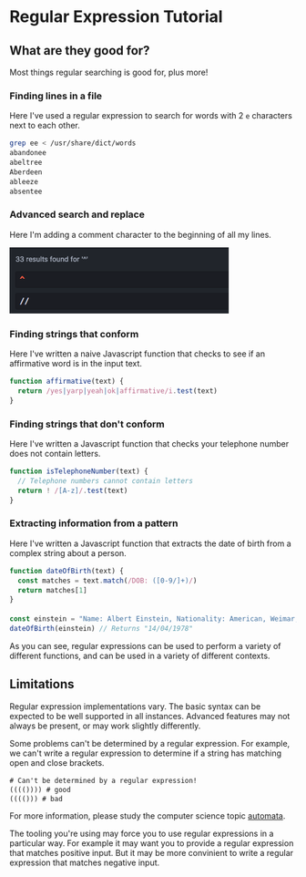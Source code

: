 # Regular Expression Tutorial

## What are they good for?

Most things regular searching is good for, plus more!

### Finding lines in a file

Here I've used a regular expression to search for words with 2 `e` characters
next to each other.

```bash
grep ee < /usr/share/dict/words
abandonee
abeltree
Aberdeen
ableeze
absentee
```

### Advanced search and replace

Here I'm adding a comment character to the beginning of all my lines.

![searching for: ^ Replacing with //](https://raw.githubusercontent.com/ccouzens/regex_tutorial/master/advanced%20replace%20add%20comments.png)

### Finding strings that conform

Here I've written a naive Javascript function that checks to see if an
affirmative word is in the input text.

```javascript
function affirmative(text) {
  return /yes|yarp|yeah|ok|affirmative/i.test(text)
}
```

### Finding strings that don't conform

Here I've written a Javascript function that checks your telephone number does
not contain letters.

```javascript
function isTelephoneNumber(text) {
  // Telephone numbers cannot contain letters
  return ! /[A-z]/.test(text)
}
```

### Extracting information from a pattern

Here I've written a Javascript function that extracts the date of birth from a
complex string about a person.

```javascript
function dateOfBirth(text) {
  const matches = text.match(/DOB: ([0-9/]+)/)
  return matches[1]
}

const einstein = "Name: Albert Einstein, Nationality: American, Weimar, Swiss, Prussian, DOB: 14/04/1978, Died: 14/03/1955"
dateOfBirth(einstein) // Returns "14/04/1978"
```

As you can see, regular expressions can be used to perform a variety of
different functions, and can be used in a variety of different contexts.

## Limitations

Regular expression implementations vary.
The basic syntax can be expected to be well supported in all instances.
Advanced features may not always be present, or may work slightly differently.

Some problems can't be determined by a regular expression.
For example, we can't write a regular expression to determine if a string has matching open and close brackets.

```
# Can't be determined by a regular expression!
(((()))) # good
(((())) # bad
```

For more information, please study the computer science topic [automata](https://en.wikipedia.org/wiki/Regular_language#Location_in_the_Chomsky_hierarchy).

The tooling you're using may force you to use regular expressions in a particular way.
For example it may want you to provide a regular expression that matches positive input.
But it may be more convinient to write a regular expression that matches negative input.
